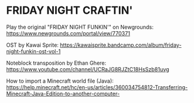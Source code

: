 # FRIDAY NIGHT CRAFTIN'

Play the original "FRIDAY NIGHT FUNKIN'" on Newgrounds:
https://www.newgrounds.com/portal/view/770371

OST by Kawai Sprite:
https://kawaisprite.bandcamp.com/album/friday-night-funkin-ost-vol-1

Noteblock transposition by Ethan Ghere:
https://www.youtube.com/channel/UCRaJG8RJZtC18HsSzb81uvg

How to import a Minecraft world file (Java):
https://help.minecraft.net/hc/en-us/articles/360034754812-Transferring-Minecraft-Java-Edition-to-another-computer-
